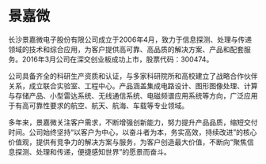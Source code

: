 # 

# 景嘉微

长沙景嘉微电子股份有限公司成立于2006年4月，致力于信息探测、处理与传递领域的技术和综合应用，为客户提供高可靠、高品质的解决方案、产品和配套服务。2016年3月公司在深交创业板成功上市，股票代码：300474。

公司具备齐全的科研生产资质和认证，与多家科研院所和高校建立了战略合作伙伴关系，成立联合实验室、工程中心。产品涵盖集成电路设计、图形图像处理、计算与存储产品、小型雷达系统、无线通信系统、电磁频谱应用系统等方向，广泛应用于有高可靠性要求的航空、航天、航海、车载等专业领域。

多年来，景嘉微关注客户需求，不断增强创新能力，努力提升产品品质，缩短交付时间。公司始终坚持“以客户为中心，以奋斗者为本，务实高效，持续改进”的核心价值观，提供有竞争力的解决方案与服务，为客户创造最大价值，不断向“聚焦信息探测、处理和传递，便捷感知世界”的愿景而奋斗。

